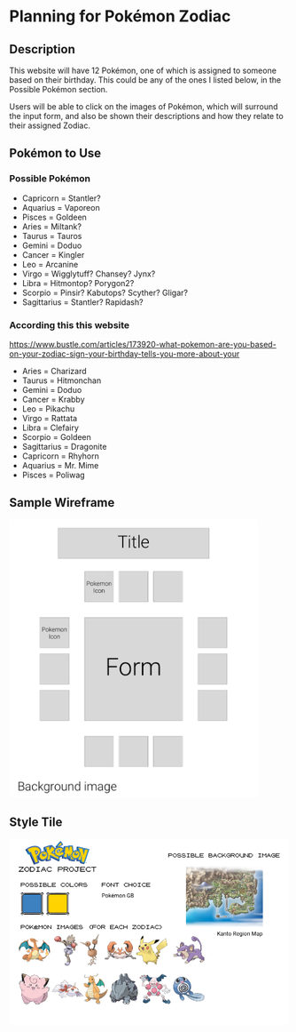 # Planning for Pokémon Zodiac

## Description

This website will have 12 Pokémon, one of which is assigned to someone based on their birthday. This could be any of the ones I listed below, in the Possible Pokémon section.

Users will be able to click on the images of Pokémon, which will surround the input form, and also be shown their descriptions and how they relate to their assigned Zodiac.

## Pokémon to Use

### Possible Pokémon
- Capricorn = Stantler?
- Aquarius = Vaporeon
- Pisces = Goldeen
- Aries = Miltank?
- Taurus = Tauros
- Gemini = Doduo
- Cancer = Kingler
- Leo = Arcanine
- Virgo = Wigglytuff? Chansey? Jynx?
- Libra = Hitmontop? Porygon2?
- Scorpio = Pinsir? Kabutops? Scyther? Gligar?
- Sagittarius = Stantler? Rapidash?

### According this this website

https://www.bustle.com/articles/173920-what-pokemon-are-you-based-on-your-zodiac-sign-your-birthday-tells-you-more-about-your

- Aries = Charizard
- Taurus = Hitmonchan
- Gemini = Doduo
- Cancer = Krabby
- Leo = Pikachu
- Virgo = Rattata
- Libra = Clefairy
- Scorpio = Goldeen
- Sagittarius = Dragonite
- Capricorn = Rhyhorn
- Aquarius = Mr. Mime
- Pisces = Poliwag

## Sample Wireframe

<img src="wireframe1.png" height="500">

## Style Tile

!["Style Tile"](styletile.png)
